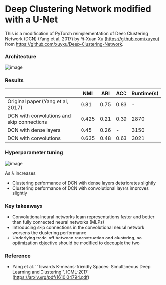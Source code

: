 # Deep Clustering Network modified with a U-Net

This is a modification of PyTorch reimplementation of Deep Clustering Network (DCN) (Yang et al, 2017) by Yi-Xuan Xu (https://github.com/xuyxu) from https://github.com/xuyxu/Deep-Clustering-Network. 

### Architecture
![image](https://user-images.githubusercontent.com/92257044/162743803-e15b12da-b8c5-4928-ab5c-05b5b866e6ce.png)

### Results

||NMI |ARI |ACC |Runtime(s) |
|-|-|-|-|-|
|Original paper (Yang et al, 2017) |0.81 |0.75 |0.83 |- |
|DCN with convolutions and skip connections |0.425 |0.21 |0.39 |2870 |
|DCN with dense layers |0.45 |0.26 |- |3150 |
|DCN with convolutions |0.635 |0.48 |0.63 |3021|

### Hyperparameter tuning
![image](https://user-images.githubusercontent.com/92257044/162744867-c1248148-f8a1-45b6-86e4-44499f0f68c5.png)


As λ increases
- Clustering performance of DCN with dense layers deteriorates slightly
- Clustering performance of DCN with convolutional layers improves slightly

### Key takeaways

- Convolutional neural networks learn representations faster and better than fully connected neural networks (MLPs)
- Introducing skip connections in the convolutional neural network worsens the clustering performance
- Underlying trade-off between reconstruction and clustering, so optimization objective should be modified to decouple the two

### Reference
* Yang et al. ''Towards K-means-friendly Spaces: Simultaneous Deep Learning and Clustering'', ICML-2017 (https://arxiv.org/pdf/1610.04794.pdf)
